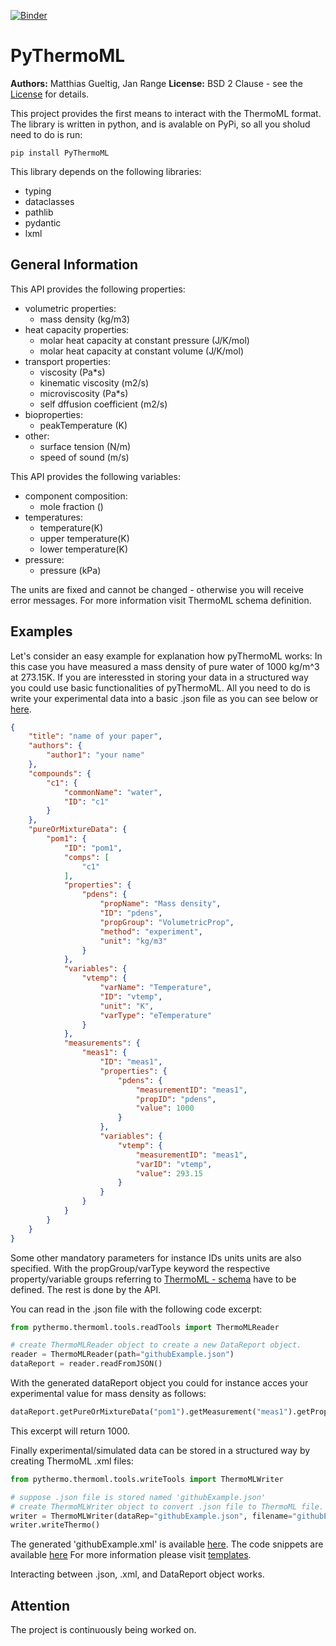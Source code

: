 [![Binder](https://mybinder.org/badge_logo.svg)](https://mybinder.org/v2/gh/matzegltg/pyThermoML.git/HEAD)

# PyThermoML

**Authors:** Matthias Gueltig, Jan Range
**License:** BSD 2 Clause - see the [License](https://github.com/matzegltg/pyThermoML/blob/master/LICENSE) for details.

This project provides the first means to interact with the ThermoML format. The library is written in python, and is avalable on PyPi, so all you sholud need to do is run:

```
pip install PyThermoML
```

This library depends on the following libraries:

* typing
* dataclasses
* pathlib
* pydantic
* lxml

## General Information
This API provides the following properties:
* volumetric properties:
    * mass density (kg/m3)
* heat capacity properties:
    * molar heat capacity at constant pressure (J/K/mol)
    * molar heat capacity at constant volume (J/K/mol)
* transport properties:
    * viscosity (Pa*s)
    * kinematic viscosity (m2/s)
    * microviscosity (Pa*s)
    * self dffusion coefficient (m2/s)
* bioproperties:
    * peakTemperature (K)
* other:
    * surface tension (N/m) 
    * speed of sound (m/s)

This API provides the following variables:
* component composition:
    * mole fraction ()
* temperatures:
    * temperature(K)
    * upper temperature(K)
    * lower temperature(K)
* pressure:
    * pressure (kPa)
    

The units are fixed and cannot be changed - otherwise you will receive error messages. For more information visit ThermoML schema definition.

## Examples

Let's consider an easy example for explanation how pyThermoML works: In this case you have measured a mass density of pure water of 1000 kg/m^3 at 273.15K. If you are interessted in storing your data in a structured way you could use basic functionalities of pyThermoML. All you need to do is write your experimental data into a basic .json file as you can see below or [here](https://github.com/matzegltg/pyThermoML/blob/master/templates/githubExample.json).

```json
{
    "title": "name of your paper",
    "authors": {
        "author1": "your name"
    },
    "compounds": {
        "c1": {
            "commonName": "water",
            "ID": "c1"
        }
    },
    "pureOrMixtureData": {
        "pom1": {
            "ID": "pom1",
            "comps": [
                "c1"
            ],
            "properties": {
                "pdens": {
                    "propName": "Mass density",
                    "ID": "pdens",
                    "propGroup": "VolumetricProp",
                    "method": "experiment",
                    "unit": "kg/m3"
                }
            },
            "variables": {
                "vtemp": {
                    "varName": "Temperature",
                    "ID": "vtemp",
                    "unit": "K",
                    "varType": "eTemperature"
                }
            },
            "measurements": {
                "meas1": {
                    "ID": "meas1",
                    "properties": {
                        "pdens": {
                            "measurementID": "meas1",
                            "propID": "pdens",
                            "value": 1000
                        }
                    },
                    "variables": {
                        "vtemp": {
                            "measurementID": "meas1",
                            "varID": "vtemp",
                            "value": 293.15
                        }
                    }
                }
            }
        }
    }
}
```
Some other mandatory parameters for instance IDs units units are also specified. With the propGroup/varType keyword the respective property/variable groups referring to [ThermoML - schema](http://media.iupac.org/namespaces/ThermoML/ThermoML.xsd) have to be defined. The rest is done by the API.

You can read in the .json file with the following code excerpt:

```python
from pythermo.thermoml.tools.readTools import ThermoMLReader

# create ThermoMLReader object to create a new DataReport object.
reader = ThermoMLReader(path="githubExample.json")
dataReport = reader.readFromJSON()
```

With the generated dataReport object you could for instance acces your experimental value for mass density as follows:
```python 
dataReport.getPureOrMixtureData("pom1").getMeasurement("meas1").getProperty("pdens").value
```
This excerpt will return 1000.

Finally experimental/simulated data can be stored in a structured way by creating ThermoML .xml files:

```python
from pythermo.thermoml.tools.writeTools import ThermoMLWriter

# suppose .json file is stored named 'githubExample.json'
# create ThermoMLWriter object to convert .json file to ThermoML file.
writer = ThermoMLWriter(dataRep="githubExample.json", filename="githubExample.xml")
writer.writeThermo()
```

The generated 'githubExample.xml' is available [here](https://github.com/matzegltg/pyThermoML/blob/master/templates/githubExample.xml). 
The code snippets are available [here](https://github.com/matzegltg/pyThermoML/blob/master/templates/readmeExample.py)
For more information please visit [templates](https://github.com/matzegltg/pyThermoML/tree/master/templates).

Interacting between .json, .xml, and DataReport object works.

## Attention
The project is continuously being worked on.

